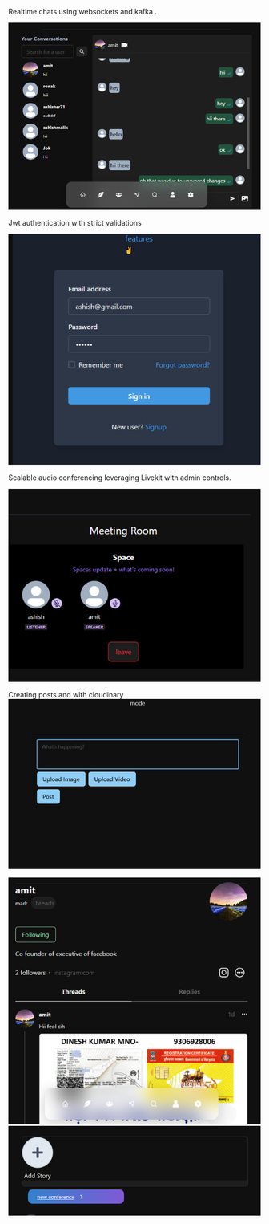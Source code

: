 Realtime chats using websockets and kafka .

![Chat Screenshot](https://raw.githubusercontent.com/ashishsr71/social-threads/refs/heads/master/public/chat.png)

Jwt authentication with strict validations

![Auth](https://raw.githubusercontent.com/ashishsr71/social-threads/refs/heads/master/public/auth.png)

Scalable audio conferencing leveraging Livekit with admin controls. 

![Audio conferencing](https://raw.githubusercontent.com/ashishsr71/social-threads/refs/heads/master/public/conference.png)

Creating posts and with cloudinary .
![Posts](https://raw.githubusercontent.com/ashishsr71/social-threads/refs/heads/master/public/createpost.png)


![User](https://raw.githubusercontent.com/ashishsr71/social-threads/refs/heads/master/public/user.png)
![Joining Conference](https://raw.githubusercontent.com/ashishsr71/social-threads/refs/heads/master/public/join.png)